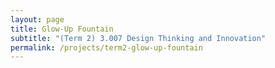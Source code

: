```yaml
---
layout: page
title: Glow-Up Fountain
subtitle: "(Term 2) 3.007 Design Thinking and Innovation"
permalink: /projects/term2-glow-up-fountain
---
```

